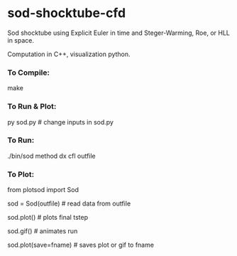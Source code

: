 # sod-shocktube-cfd
Sod shocktube using Explicit Euler in time and Steger-Warming, Roe, or HLL in space.

Computation in C++, visualization python.

### To Compile: 

make

### To Run & Plot:

py sod.py  # change inputs in sod.py

### To Run:

./bin/sod method dx cfl outfile


### To Plot:

from plotsod import Sod

sod = Sod(outfile) # read data from outfile

sod.plot()  # plots final tstep

sod.gif()  # animates run

sod.plot(save=fname)  # saves plot or gif to fname
